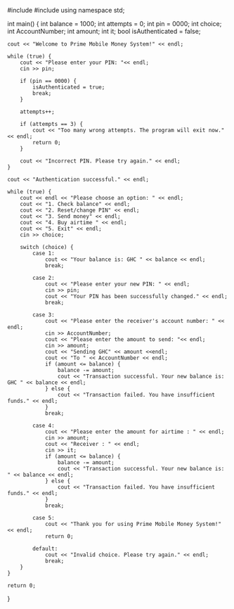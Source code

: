

#include <iostream>
#include <string>
using namespace std;

int main()
{
    int balance = 1000;
    int attempts = 0;
    int pin = 0000;
    int choice;
    int AccountNumber;
    int amount;
    int it;
    bool isAuthenticated = false;

    cout << "Welcome to Prime Mobile Money System!" << endl;

    while (true) {
        cout << "Please enter your PIN: "<< endl;
        cin >> pin;

        if (pin == 0000) {
            isAuthenticated = true;
            break;
        }

        attempts++;

        if (attempts == 3) {
            cout << "Too many wrong attempts. The program will exit now." << endl;
            return 0;
        }

        cout << "Incorrect PIN. Please try again." << endl;
    }

    cout << "Authentication successful." << endl;

    while (true) {
        cout << endl << "Please choose an option: " << endl;
        cout << "1. Check balance" << endl;
        cout << "2. Reset/change PIN" << endl;
        cout << "3. Send money" << endl;
        cout << "4. Buy airtime " << endl;
        cout << "5. Exit" << endl;
        cin >> choice;

        switch (choice) {
            case 1:
                cout << "Your balance is: GHC " << balance << endl;
                break;

            case 2:
                cout << "Please enter your new PIN: " << endl;
                cin >> pin;
                cout << "Your PIN has been successfully changed." << endl;
                break;

            case 3:
                cout << "Please enter the receiver's account number: " << endl;
                cin >> AccountNumber;
                cout << "Please enter the amount to send: "<< endl;
                cin >> amount;
                cout << "Sending GHC" << amount <<endl;
                cout << "To " << AccountNumber << endl;
                if (amount <= balance) {
                    balance -= amount;
                    cout << "Transaction successful. Your new balance is: GHC " << balance << endl;
                } else {
                    cout << "Transaction failed. You have insufficient funds." << endl;
                }
                break;

            case 4:
                cout << "Please enter the amount for airtime : " << endl;
                cin >> amount;
                cout << "Receiver : " << endl;
                cin >> it;
                if (amount <= balance) {
                    balance -= amount;
                    cout << "Transaction successful. Your new balance is: " << balance << endl;
                } else {
                    cout << "Transaction failed. You have insufficient funds." << endl;
                }
                break;

            case 5:
                cout << "Thank you for using Prime Mobile Money System!" << endl;
                return 0;

            default:
                cout << "Invalid choice. Please try again." << endl;
                break;
        }
    }

    return 0;
}

